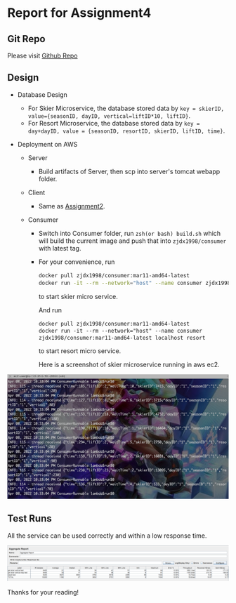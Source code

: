 # Report for Assignment4

## Git Repo

Please visit [Github Repo](https://github.com/zjdx1998/CS6650/tree/Homework4)

## Design

* Database Design

  * For Skier Microservice, the database stored data by `key = skierID, value={seasonID, dayID, vertical=liftID*10, liftID}`.
  * For Resort Microservice, the database stored data by `key = day+dayID, value = {seasonID, resortID, skierID, liftID, time}`.

* Deployment on AWS

  * Server

    * Build artifacts of Server, then scp into server's tomcat webapp folder.

  * Client

    * Same as [Assignment2](https://github.com/zjdx1998/CS6650/tree/Homework2).

  * Consumer

    * Switch into Consumer folder, run `zsh(or bash) build.sh` which will build the current image and push that into `zjdx1998/consumer` with latest tag.

    * For your convenience, run

      ```bash
      docker pull zjdx1998/consumer:mar11-amd64-latest
      docker run -it --rm --network="host" --name consumer zjdx1998/consumer:mar11-amd64-latest localhost skier
      ```

      to start skier micro service.

      And run

      ```
      docker pull zjdx1998/consumer:mar11-amd64-latest
      docker run -it --rm --network="host" --name consumer zjdx1998/consumer:mar11-amd64-latest localhost resort
      ```

      to start resort micro service.

      Here is a screenshot of skier microservice running in aws ec2.



![image-20220408161029326](readme.assets/image-20220408161029326.png)

## Test Runs

All the service can be used correctly and within a low response time.

![image-20220408161029326](readme.assets/results.png)




Thanks for your reading!
